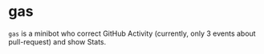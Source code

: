 # gas

`gas` is a minibot who correct GitHub Activity (currently, only 3 events about pull-request) and show Stats.

